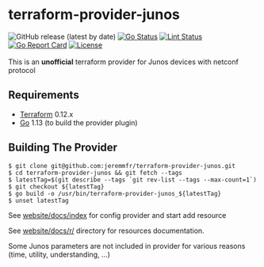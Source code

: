 terraform-provider-junos
========================
![GitHub release (latest by date)](https://img.shields.io/github/v/release/jeremmfr/terraform-provider-junos)
[![Go Status](https://github.com/jeremmfr/terraform-provider-junos/workflows/Go%20Tests/badge.svg)](https://github.com/jeremmfr/terraform-provider-junos/actions)
[![Lint Status](https://github.com/jeremmfr/terraform-provider-junos/workflows/GolangCI-Lint/badge.svg)](https://github.com/jeremmfr/terraform-provider-junos/actions)
[![Go Report Card](https://goreportcard.com/badge/github.com/jeremmfr/terraform-provider-junos)](https://goreportcard.com/report/github.com/jeremmfr/terraform-provider-junos)
[![License](https://img.shields.io/badge/license-MIT-blue.svg)](https://github.com/jeremmfr/terraform-provider-junos/blob/master/LICENSE)
<br/><br/>
This is an **unofficial** terraform provider for Junos devices with netconf protocol

Requirements
------------
-	[Terraform](https://www.terraform.io/downloads.html) 0.12.x
-	[Go](https://golang.org/doc/install) 1.13 (to build the provider plugin)

Building The Provider
---------------------
```
$ git clone git@github.com:jeremmfr/terraform-provider-junos.git
$ cd terraform-provider-junos && git fetch --tags
$ latestTag=$(git describe --tags `git rev-list --tags --max-count=1`)
$ git checkout ${latestTag}
$ go build -o /usr/bin/terraform-provider-junos_${latestTag}
$ unset latestTag
```

See [website/docs/index](website/docs/index.html.markdown) for config provider and start add resource

See [website/docs/r/](https://github.com/jeremmfr/terraform-provider-junos/tree/master/website/docs/r) directory for resources documentation.

Some Junos parameters are not included in provider for various reasons (time, utility, understanding, ...)
